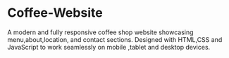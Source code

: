 # Coffee-Website
A modern and fully responsive coffee shop website showcasing menu,about,location, and contact sections. Designed with HTML,CSS and JavaScript to work seamlessly on mobile ,tablet and desktop devices. 
